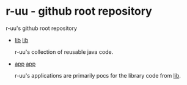 # r-uu - github root repository

r-uu's github root repository

- [lib](https://github.com/r-uu/r-uu.lib) [lib](../r-uu.lib/readme.md)

  r-uu's collection of reusable java code.

- [app](https://github.com/r-uu/r-uu.app) [app](../r-uu.app/readme.md)

  r-uu's applications are primarily pocs for the library code from [lib](https://github.com/r-uu/r-uu.lib).
